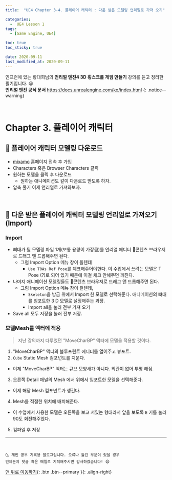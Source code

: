 ```yaml
---
title:  "UE4 Chapter 3-4. 플레이어 캐릭터 : 다운 받은 모델링 언리얼로 가져 오기" 

categories:
  -  UE4 Lesson 1 
tags:
  - [Game Engine, UE4]

toc: true
toc_sticky: true

date: 2020-09-11
last_modified_at: 2020-09-11
---
```


인프런에 있는 황대희님의 **언리얼 엔진4 3D 횡스크롤 게임 만들기** 강의를 듣고 정리한 필기입니다. 😀  
**언리얼 엔진 공식 문서** <https://docs.unrealengine.com/ko/index.html>
{: .notice--warning}

<br>

# Chapter 3. 플레이어 캐릭터

## 🔔 플레이어 캐릭터 모델링 다운로드

- [mixamo](https://www.mixamo.com/#/) 홈페이지 접속 후 가입
- Characters 혹은 Browser Characters 클릭
- 원하는 모델을 클릭 후 다운로드
  - 원하는 애니메이션도 같이 다운로드 받도록 하자.
- 압축 풀기 이제 언리얼로 가져와보자.

<br>

## 🔔 다운 받은 플레이어 캐릭터 모델링 언리얼로 가져오기 (Import)

### Import 

- 뼈대가 될 모델링 파일 1개(보통 용량이 가장큼)를 언리얼 에디터 📂콘텐츠 브라우저로 드래그 앤 드롭해주면 된다.
  - 그럼 Import Option 메뉴 창이 뜰텐데
    - `Use T0As Ref Pose`를 체크해주어야한다. 이 수업에서 쓰려는 모델은 T Pose (?)로 되어 있기 때문에 이걸 체크 안해주면 깨진다.
- 나머지 애니메이션 모델링들도 📂콘텐츠 브라우저로 드래그 앤 드롭해주면 된다.
  - 그럼 Import Option 메뉴 창이 뜰텐데,
    - `Skeleton`을 방금 위에서 Import 한 모델로 선택해준다. 애니메이션의 뼈대를 임포트한 3 D 모델로 설정해주는 과정.
    - Import all을 눌러 전부 가져 오기
- Save all 모두 저장을 눌러 전부 저장.

### 모델Mesh를 액터에 적용

> 지난 강의까지 다루었던 "MoveCharBP" 액터에 모델을 적용할 것이다.

1. "MoveCharBP" 액터의 블루프린트 에디터를 열어주고 뷰포트.
2. `Cube` Static Mesh 컴포넌트를 지운다.
  - 이제 "MoveCharBP" 액터는 큐브 모양새가 아니다. 외관이 없어 투명 해짐.
3. 오른쪽 Detail 패널의 Mesh 에서 위에서 임포트한 모델을 선택해준다.
  - 이제 해당 Mesh 컴포넌트가 생긴다.
4. Mesh를 적절한 위치에 배치해준다.
  - 이 수업에서 사용한 모델은 오른쪽을 보고 서있는 형태라서 앞을 보도록 `E` 키를 눌러 90도 회전해주었다.
5. 컴파일 후 저장

***
<br>

    🌜 개인 공부 기록용 블로그입니다. 오류나 틀린 부분이 있을 경우 
    언제든지 댓글 혹은 메일로 지적해주시면 감사하겠습니다! 😄

[맨 위로 이동하기](#){: .btn .btn--primary }{: .align-right}
